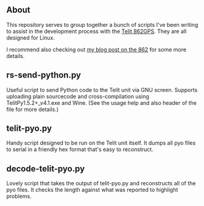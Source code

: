 About
-----

This repository serves to group together a bunch of scripts I've been writing
to assist in the development process with the [Telit 862GPS](http://www.telit.com/en/products/gsm-gprs.php?p_ac=show&p=7). They are all designed for Linux.

I recommend also checking out [my blog post on the 862](http://kzar.co.uk/blog/view/embedded-development-setup-with-macbook) for some more details.

rs-send-python.py
-----------------

Useful script to send Python code to the Telit unit via GNU screen. Supports
uploading plain sourcecode and cross-compilation using TelitPy1.5.2+_v4.1.exe 
and Wine. (See the usage help and also header of the file for more details.)

telit-pyo.py
------------

Handy script designed to be run on the Telit unit itself. It dumps all pyo
files to serial in a friendly hex format that's easy to reconstruct.

decode-telit-pyo.py
-------------------

Lovely script that takes the output of telit-pyo.py and reconstructs all of
the pyo files. It checks the length against what was reported to highlight
problems.
